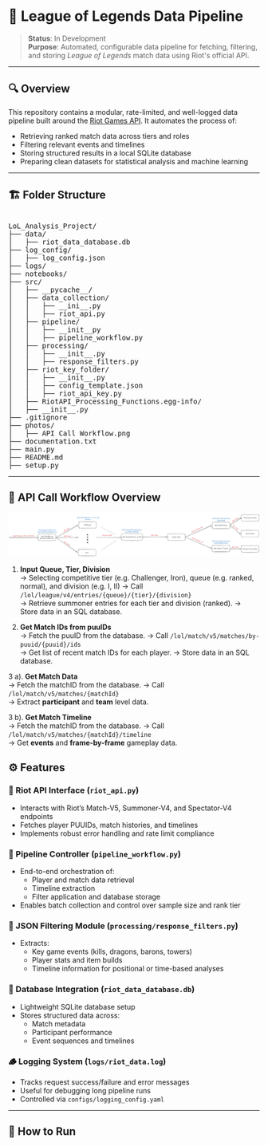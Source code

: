 # 🧩 League of Legends Data Pipeline

> **Status**: In Development  
> **Purpose**: Automated, configurable data pipeline for fetching, filtering, and storing *League of Legends* match data using Riot's official API.

---

## 🔍 Overview

This repository contains a modular, rate-limited, and well-logged data pipeline built around the [Riot Games API](https://developer.riotgames.com/). It automates the process of:

- Retrieving ranked match data across tiers and roles
- Filtering relevant events and timelines
- Storing structured results in a local SQLite database
- Preparing clean datasets for statistical analysis and machine learning

---

## 🏗️ Folder Structure

<pre>

LoL_Analysis_Project/
├── data/
│   ├── riot_data_database.db
├── log_config/
│   ├── log_config.json
├── logs/
├── notebooks/
├── src/
│   ├── __pycache__/
│   ├── data_collection/
│   │   ├── __ini__.py
│   │   ├── riot_api.py
│   ├── pipeline/
│   │   ├── __init__py
│   │   ├── pipeline_workflow.py
│   ├── processing/
│   │   ├── __init__.py
│   │   ├── response_filters.py
│   ├── riot_key_folder/
│   │   ├── __init__.py
│   │   ├── config_template.json
│   │   ├── riot_api_key.py
│   ├── RiotAPI_Processing_Functions.egg-info/
│   ├── __init__.py
├── .gitignore
├── photos/
│   ├── API Call Workflow.png
├── documentation.txt
├── main.py
├── README.md
├── setup.py
</pre>
---

## 🔁 API Call Workflow Overview
![](photos/API_Call_Workflow.png)
1. **Input Queue, Tier, Division**  
   → Selecting competitive tier (e.g. Challenger, Iron), queue (e.g. ranked, normal), and division (e.g. I, II)
   → Call `/lol/league/v4/entries/{queue}/{tier}/{division}`  
   → Retrieve summoner entries for each tier and division (ranked).
   → Store data in an SQL database.
   
2. **Get Match IDs from puuIDs**  
   → Fetch the puuID from the database.
   → Call `/lol/match/v5/matches/by-puuid/{puuid}/ids`  
   → Get list of recent match IDs for each player.
   → Store data in an SQL database.
   
3 a). **Get Match Data**  
   → Fetch the matchID from the database.
   → Call `/lol/match/v5/matches/{matchId}`  
   → Extract **participant** and **team** level data.

3 b). **Get Match Timeline**  
   → Fetch the matchID from the database.
   → Call `/lol/match/v5/matches/{matchId}/timeline`  
   → Get **events** and **frame-by-frame** gameplay data.

## ⚙️ Features

### 🔗 Riot API Interface (`riot_api.py`)
- Interacts with Riot’s Match-V5, Summoner-V4, and Spectator-V4 endpoints
- Fetches player PUUIDs, match histories, and timelines
- Implements robust error handling and rate limit compliance

### 🧠 Pipeline Controller (`pipeline_workflow.py`)
- End-to-end orchestration of:
  - Player and match data retrieval
  - Timeline extraction
  - Filter application and database storage
- Enables batch collection and control over sample size and rank tier

### 🧼 JSON Filtering Module (`processing/response_filters.py`)
- Extracts:
  - Key game events (kills, dragons, barons, towers)
  - Player stats and item builds
  - Timeline information for positional or time-based analyses

### 🧱 Database Integration (`riot_data_database.db`)
- Lightweight SQLite database setup
- Stores structured data across:
  - Match metadata
  - Participant performance
  - Event sequences and timelines

### 🪵 Logging System (`logs/riot_data.log`)
- Tracks request success/failure and error messages
- Useful for debugging long pipeline runs
- Controlled via `configs/logging_config.yaml`

---

## 🧪 How to Run

```bash

